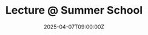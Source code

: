 ---
title: Lecture @ Summer School

event: Summer School in Reduced-order and Data-driven models in Biomechanics
event_url: https://rombiomechdd25.cimne.com

location: Auditori de Caputxins
address:
  city: Figueres
  country: Spain

summary: I have been invited to give a lecture at the Data Driven & Reduced Order Models in Biomechanics Summer School.
#abstract: 'Lorem ipsum dolor sit amet, consectetur adipiscing elit. Duis posuere tellusac convallis placerat. Proin tincidunt magna sed ex sollicitudin condimentum. Sed ac faucibus dolor, scelerisque sollicitudin nisi. Cras purus urna, suscipit quis sapien eu, pulvinar tempor diam.'

# Talk start and end times.
#   End time can optionally be hidden by prefixing the line with `#`.
date: '2025-04-07T09:00:00Z'
date_end: '2025-04-11T16:00:00Z'
all_day: false

# Schedule page publish date (NOT talk date).
publishDate: '2023-09-06T00:00:00Z'

authors: []
tags: []

# Is this a featured talk? (true/false)
featured: false

image:
  caption: 'Image credit: [**Unsplash**](https://unsplash.com/photos/bzdhc5b3Bxs)'
  focal_point: Right

links:
  - name: Info
    url: https://rombiomechdd25.cimne.com/
url_code: ''
url_pdf: ''
url_slides: ''
url_video: ''

# Markdown Slides (optional).
#   Associate this talk with Markdown slides.
#   Simply enter your slide deck's filename without extension.
#   E.g. `slides = "example-slides"` references `content/slides/example-slides.md`.
#   Otherwise, set `slides = ""`.
slides: ""

# Projects (optional).
#   Associate this post with one or more of your projects.
#   Simply enter your project's folder or file name without extension.
#   E.g. `projects = ["internal-project"]` references `content/project/deep-learning/index.md`.
#   Otherwise, set `projects = []`.
projects: []
---